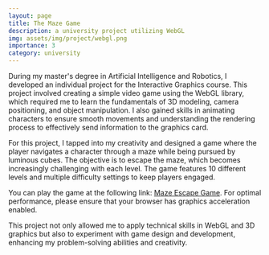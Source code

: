 ```yaml
---
layout: page
title: The Maze Game
description: a university project utilizing WebGL
img: assets/img/project/webgl.png
importance: 3
category: university
---
```


During my master's degree in Artificial Intelligence and Robotics, I developed an individual project for the Interactive Graphics course. This project involved creating a simple video game using the WebGL library, which required me to learn the fundamentals of 3D modeling, camera positioning, and object manipulation. I also gained skills in animating characters to ensure smooth movements and understanding the rendering process to effectively send information to the graphics card.

For this project, I tapped into my creativity and designed a game where the player navigates a character through a maze while being pursued by luminous cubes. The objective is to escape the maze, which becomes increasingly challenging with each level. The game features 10 different levels and multiple difficulty settings to keep players engaged.

You can play the game at the following link: [Maze Escape Game](https://sapienzainteractivegraphicscourse.github.io/final-project-dp-final-project/). For optimal performance, please ensure that your browser has graphics acceleration enabled.

This project not only allowed me to apply technical skills in WebGL and 3D graphics but also to experiment with game design and development, enhancing my problem-solving abilities and creativity.